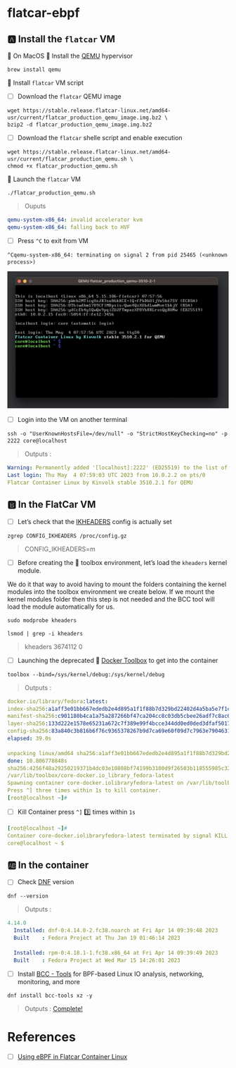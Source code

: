 # flatcar-ebpf

## :a: Install the `flatcar` VM

:round_pushpin: On MacOS :apple: Install the [QEMU](https://www.qemu.org/) hypervisor

```
brew install qemu
```

:round_pushpin: Install `flatcar` VM script

- [ ] Download the `flatcar` QEMU image

```
wget https://stable.release.flatcar-linux.net/amd64-usr/current/flatcar_production_qemu_image.img.bz2 \
bzip2 -d flatcar_production_qemu_image.img.bz2
```

- [ ] Download the `flatcar` shelle script and enable execution

```
wget https://stable.release.flatcar-linux.net/amd64-usr/current/flatcar_production_qemu.sh \
chmod +x flatcar_production_qemu.sh
```

:round_pushpin: Launch the `flatcar` VM 

```
./flatcar_production_qemu.sh
```
> Ouputs
```yaml
qemu-system-x86_64: invalid accelerator kvm
qemu-system-x86_64: falling back to HVF
```

- [ ] Press `^C` to exit from VM

```
^Cqemu-system-x86_64: terminating on signal 2 from pid 25465 (<unknown process>)
```


<img src=images/Flatcar-QEMU.png width='' height='' > </img>

- [ ] Login into the VM on another terminal

```
ssh -o "UserKnownHostsFile=/dev/null" -o "StrictHostKeyChecking=no" -p 2222 core@localhost
```
> Outputs :
```yaml
Warning: Permanently added '[localhost]:2222' (ED25519) to the list of known hosts.
Last login: Thu May  4 07:59:03 UTC 2023 from 10.0.2.2 on pts/0
Flatcar Container Linux by Kinvolk stable 3510.2.1 for QEMU
```

## :b: In the FlatCar VM 

- [ ] Let’s check that the [IKHEADERS](https://cateee.net/lkddb/web-lkddb/IKHEADERS.html) config is actually set

```
zgrep CONFIG_IKHEADERS /proc/config.gz
```
> CONFIG_IKHEADERS=m

- [ ] Before creating the :toolbox: toolbox environment, let’s load the `kheaders` kernel module. 

We do it that way to avoid having to mount the folders containing the kernel modules into the toolbox environment we create below. If we mount the kernel modules folder then this step is not needed and the BCC tool will load the module automatically for us.

```
sudo modprobe kheaders
```

```
lsmod | grep -i kheaders
```
> kheaders         	3674112  0

- [ ] Launching the deprecated :toolbox: [Docker Toolbox](https://github.com/docker-archive/toolbox) to get into the container

```
toolbox --bind=/sys/kernel/debug:/sys/kernel/debug
```
> Outputs :
```yaml
docker.io/library/fedora:latest:                                                  resolved       |++++++++++++++++++++++++++++++++++++++| 
index-sha256:a1aff3e01bb667ededb2e4d895a1f1f88b7d329bd22402d4a5ba5e7f1c7a48cb:    done           |++++++++++++++++++++++++++++++++++++++| 
manifest-sha256:c901180b4ca1a75a287266bf47ca204cc8c03db5cbee26adf7c8ac6f0f7ede3e: done           |++++++++++++++++++++++++++++++++++++++| 
layer-sha256:133d222e1578e65231a672c7f389e99f4bcce344dd0ed0ded3dfaf50178b04f2:    downloading    |++++++--------------------------------| 11.0 MiB/65.1 MiB 
config-sha256:83a840c3b816b6f76c9365378267b9d7ca69e60f09d7c7963e79046314794d8e:   done           |++++++++++++++++++++++++++++++++++++++| 
elapsed: 39.0s                                                                    total:  11.0 M (288.7 KiB/s)  

unpacking linux/amd64 sha256:a1aff3e01bb667ededb2e4d895a1f1f88b7d329bd22402d4a5ba5e7f1c7a48cb...
done: 10.806778848s	
sha256:4256f48a29250219371b4dc03e10808bf74199b3100d9f26503b118555985c32
/var/lib/toolbox/core-docker.io_library_fedora-latest
Spawning container core-docker.iolibraryfedora-latest on /var/lib/toolbox/core-docker.io_library_fedora-latest.
Press ^] three times within 1s to kill container.
[root@localhost ~]# 
```

- [ ] Kill Container press `^]` :three: times within `1s`

```yaml
[root@localhost ~]# 
Container core-docker.iolibraryfedora-latest terminated by signal KILL.
core@localhost ~ $ 
```

## :ab: In the container

- [ ] Check [DNF](https://en.wikipedia.org/wiki/DNF_(software)) version

```
dnf --version
```
> Outputs :
```yaml
4.14.0
  Installed: dnf-0:4.14.0-2.fc38.noarch at Fri Apr 14 09:39:48 2023
  Built    : Fedora Project at Thu Jan 19 01:46:14 2023

  Installed: rpm-0:4.18.1-1.fc38.x86_64 at Fri Apr 14 09:39:49 2023
  Built    : Fedora Project at Wed Mar 15 14:26:01 2023
```

- [ ] Install [BCC - Tools](https://github.com/iovisor/bcc) for BPF-based Linux IO analysis, networking, monitoring, and more

```
dnf install bcc-tools xz -y
```
> Outputs :  [Complete!](dnf_install_log.md)


# References

- [ ] [Using eBPF in Flatcar Container Linux](https://www.flatcar.org/blog/2021/04/using-ebpf-in-flatcar-container-linux/)
